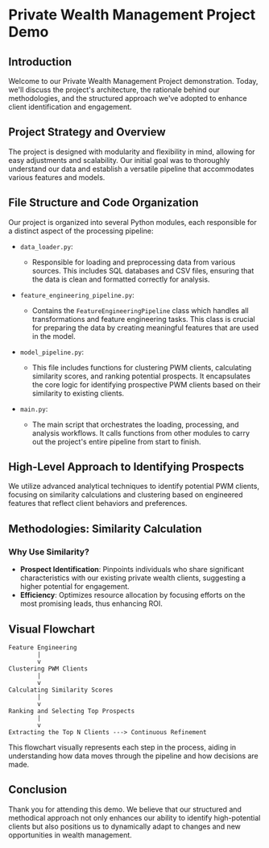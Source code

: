 
# Private Wealth Management Project Demo

## Introduction

Welcome to our Private Wealth Management Project demonstration. Today, we'll discuss the project's architecture, the rationale behind our methodologies, and the structured approach we've adopted to enhance client identification and engagement.

## Project Strategy and Overview

The project is designed with modularity and flexibility in mind, allowing for easy adjustments and scalability. Our initial goal was to thoroughly understand our data and establish a versatile pipeline that accommodates various features and models.

## File Structure and Code Organization

Our project is organized into several Python modules, each responsible for a distinct aspect of the processing pipeline:

- `data_loader.py`:
  - Responsible for loading and preprocessing data from various sources. This includes SQL databases and CSV files, ensuring that the data is clean and formatted correctly for analysis.

- `feature_engineering_pipeline.py`:
  - Contains the `FeatureEngineeringPipeline` class which handles all transformations and feature engineering tasks. This class is crucial for preparing the data by creating meaningful features that are used in the model.

- `model_pipeline.py`:
  - This file includes functions for clustering PWM clients, calculating similarity scores, and ranking potential prospects. It encapsulates the core logic for identifying prospective PWM clients based on their similarity to existing clients.

- `main.py`:
  - The main script that orchestrates the loading, processing, and analysis workflows. It calls functions from other modules to carry out the project's entire pipeline from start to finish.

## High-Level Approach to Identifying Prospects

We utilize advanced analytical techniques to identify potential PWM clients, focusing on similarity calculations and clustering based on engineered features that reflect client behaviors and preferences.

## Methodologies: Similarity Calculation

### Why Use Similarity?
- **Prospect Identification**: Pinpoints individuals who share significant characteristics with our existing private wealth clients, suggesting a higher potential for engagement.
- **Efficiency**: Optimizes resource allocation by focusing efforts on the most promising leads, thus enhancing ROI.

## Visual Flowchart

```
Feature Engineering
        |
        v
Clustering PWM Clients
        |
        v
Calculating Similarity Scores
        |
        v
Ranking and Selecting Top Prospects
        |
        v
Extracting the Top N Clients ---> Continuous Refinement
```

This flowchart visually represents each step in the process, aiding in understanding how data moves through the pipeline and how decisions are made.

## Conclusion

Thank you for attending this demo. We believe that our structured and methodical approach not only enhances our ability to identify high-potential clients but also positions us to dynamically adapt to changes and new opportunities in wealth management.
